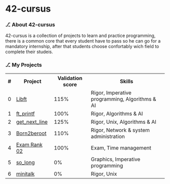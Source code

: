 # 42-cursus

</p>
<h3>⎇ About 42-cursus</h3>
<p>
  42-cursus is a collection of projects to learn and practice programming, there is a common core that every student
  have to pass so he can go for a mandatory internship, after that students choose confortably wich field to complete
  their studeis.
</p>
<h3>⎇ My Projects</h3>
<table>
  <th>#</th>
  <th>Project</th>
  <th>Validation score</th>
  <th>Skills</th>
  <tr>
    <td>0</td>
    <td><a href="https://github.com/Labrahmi/Libft">Libft</a></td>
    <td>115%</td>
    <td>Rigor, Imperative programming, Algorithms & AI</td>
  </tr>
  <tr>
    <td>1</td>
    <td><a href="https://github.com/Labrahmi/ft_printf">ft_printf</a></td>
    <td>100%</td>
    <td>Rigor, Algorithms & AI</td>
  </tr>
  <tr>
    <td>2</td>
    <td><a href="https://github.com/Labrahmi/get_next_line">get_next_line</a></td>
    <td>125%</td>
    <td>Rigor, Unix, Algorithms & AI</td>
  </tr>
  <tr>
    <td>3</td>
    <td><a href="https://github.com/Labrahmi/born2beroot">Born2beroot</a></td>
    <td>110%</td>
    <td>Rigor, Network & system administration</td>
  </tr>
  <tr>
    <td>4</td>
    <td><a href="#">Exam Rank 02</a></td>
    <td>100%</td>
    <td>Exam, Time management</td>
  </tr>
  <tr>
    <td>5</td>
    <td><a href="https://github.com/Labrahmi/so_long">so_long</a></td>
    <td>0%</td>
    <td>Graphics, Imperative programming</td>
  </tr>
  <tr>
    <td>6</td>
    <td><a href="https://github.com/Labrahmi/minitalk">minitalk</a></td>
    <td>0%</td>
    <td>Rigor, Unix</td>
  </tr>
</table>
